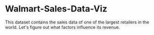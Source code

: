 # Walmart-Sales-Data-Viz
This dataset contains the sales data of one of the largest retailers in the world. Let's figure out what factors influence its revenue.
